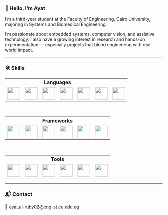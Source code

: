 ### 👋 Hello, I’m Ayat

I’m a third-year student at the Faculty of Engineering, Cairo University, majoring in Systems and Biomedical Engineering.

I’m passionate about embedded systems, computer vision, and assistive technology. I also have a growing interest in research and hands-on experimentation — especially projects that blend engineering with real-world impact.

---

### 🛠️ Skills

<!-- Languages Table -->
<table>
  <tr>
    <td align="center" colspan="6"><strong>Languages</strong></td>
  </tr>
  <tr>
    <td><img src="https://cdn.jsdelivr.net/gh/devicons/devicon/icons/python/python-original.svg" width="40" /></td>
    <td><img src="https://cdn.jsdelivr.net/gh/devicons/devicon/icons/c/c-original.svg" width="40" /></td>
    <td><img src="https://cdn.jsdelivr.net/gh/devicons/devicon/icons/cplusplus/cplusplus-original.svg" width="40" /></td>
    <td><img src="https://cdn.jsdelivr.net/gh/devicons/devicon/icons/java/java-original.svg" width="40" /></td>
    <td><img src="https://cdn.jsdelivr.net/gh/devicons/devicon/icons/html5/html5-original.svg" width="40" /></td>
    <td><img src="https://cdn.jsdelivr.net/gh/devicons/devicon/icons/css3/css3-original.svg" width="40" /></td>
    <td><img src="https://cdn.jsdelivr.net/gh/devicons/devicon/icons/javascript/javascript-original.svg" width="40" /></td>
  </tr>
</table>

<br>

<!-- Frameworks Table -->
<table>
  <tr>
    <td align="center" colspan="6"><strong>Frameworks</strong></td>
  </tr>
  <tr>
    <td><img src="https://cdn.jsdelivr.net/gh/devicons/devicon/icons/tensorflow/tensorflow-original.svg" width="40" /></td>
    <td><img src="https://cdn.jsdelivr.net/gh/devicons/devicon/icons/pytorch/pytorch-original.svg" width="40" /></td>
    <td><img src="https://cdn.jsdelivr.net/gh/devicons/devicon/icons/opencv/opencv-original.svg" width="40" /></td>
    <td><img src="https://cdn.jsdelivr.net/gh/devicons/devicon/icons/numpy/numpy-original.svg" width="40" /></td>
    <td><img src="https://cdn.jsdelivr.net/gh/devicons/devicon/icons/flask/flask-original.svg" width="40" /></td>
    <td><img src="https://cdn.jsdelivr.net/gh/devicons/devicon/icons/qt/qt-original.svg" width="40" /></td>
  </tr>
</table>

<br>

<!-- Tools Table -->
<table>
  <tr>
    <td align="center" colspan="6"><strong>Tools</strong></td>
  </tr>
  <tr>
    <td><img src="https://cdn.jsdelivr.net/gh/devicons/devicon/icons/vscode/vscode-original.svg" width="40" /></td>
    <td><img src="https://cdn.jsdelivr.net/gh/devicons/devicon/icons/pycharm/pycharm-original.svg" width="40" /></td>
    <td><img src="https://cdn.jsdelivr.net/gh/devicons/devicon/icons/webstorm/webstorm-original.svg" width="40" /></td>
    <td><img src="https://cdn.jsdelivr.net/gh/devicons/devicon/icons/clion/clion-original.svg" width="40" /></td>
    <td><img src="https://cdn.jsdelivr.net/gh/devicons/devicon/icons/arduino/arduino-original.svg" width="40" /></td>
    <td><img src="https://cdn.jsdelivr.net/gh/devicons/devicon/icons/blender/blender-original.svg" width="40" /></td>
  </tr>
</table>

---

### 📬 Contact

📧 ayat.al-ruby02@eng-st.cu.edu.eg
